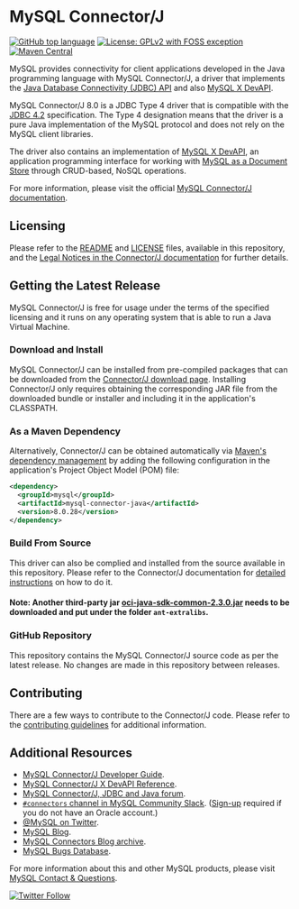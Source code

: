 # MySQL Connector/J

[![GitHub top language](https://img.shields.io/github/languages/top/mysql/mysql-connector-j.svg?color=5382a1)](https://github.com/mysql/mysql-connector-j/tree/release/8.0/src) [![License: GPLv2 with FOSS exception](https://img.shields.io/badge/license-GPLv2_with_FOSS_exception-c30014.svg)](LICENSE) [![Maven Central](https://img.shields.io/maven-central/v/mysql/mysql-connector-java.svg)](https://search.maven.org/artifact/mysql/mysql-connector-java/8.0.28/jar)

MySQL provides connectivity for client applications developed in the Java programming language with MySQL Connector/J, a driver that implements the [Java Database Connectivity (JDBC) API](https://www.oracle.com/technetwork/java/javase/jdbc/) and also [MySQL X DevAPI](https://dev.mysql.com/doc/x-devapi-userguide/en/).

MySQL Connector/J 8.0 is a JDBC Type 4 driver that is compatible with the [JDBC 4.2](https://docs.oracle.com/javase/8/docs/technotes/guides/jdbc/) specification. The Type 4 designation means that the driver is a pure Java implementation of the MySQL protocol and does not rely on the MySQL client libraries.

The driver also contains an implementation of [MySQL X DevAPI](https://dev.mysql.com/doc/x-devapi-userguide/en/), an application programming interface for working with [MySQL as a Document Store](https://dev.mysql.com/doc/refman/8.0/en/document-store.html) through CRUD-based, NoSQL operations.

For more information, please visit the official [MySQL Connector/J documentation](https://dev.mysql.com/doc/connector-j/8.0/en/).

## Licensing

Please refer to the [README](README) and [LICENSE](LICENSE) files, available in this repository, and the [Legal Notices in the Connector/J documentation](https://dev.mysql.com/doc/connector-j/8.0/en/preface.html) for further details.

## Getting the Latest Release

MySQL Connector/J is free for usage under the terms of the specified licensing and it runs on any operating system that is able to run a Java Virtual Machine.

### Download and Install

MySQL Connector/J can be installed from pre-compiled packages that can be downloaded from the [Connector/J download page](https://dev.mysql.com/downloads/connector/j/). Installing Connector/J only requires obtaining the corresponding JAR file from the downloaded bundle or installer and including it in the application's CLASSPATH.

### As a Maven Dependency

Alternatively, Connector/J can be obtained automatically via [Maven's dependency management](https://search.maven.org/search?q=g:mysql%20AND%20a:mysql-connector-java) by adding the following configuration in the application's Project Object Model (POM) file:

```xml
<dependency>
  <groupId>mysql</groupId>
  <artifactId>mysql-connector-java</artifactId>
  <version>8.0.28</version>
</dependency>
```

### Build From Source

This driver can also be complied and installed from the source available in this repository. Please refer to the Connector/J documentation for [detailed instructions](https://dev.mysql.com/doc/connector-j/8.0/en/connector-j-installing-source.html) on how to do it.

#### Note: Another third-party jar [oci-java-sdk-common-2.3.0.jar](https://search.maven.org/artifact/com.oracle.oci.sdk/oci-java-sdk-common/2.3.0/jar) needs to be downloaded and put under the folder `ant-extralibs`.

### GitHub Repository

This repository contains the MySQL Connector/J source code as per the latest release. No changes are made in this repository between releases.

## Contributing

There are a few ways to contribute to the Connector/J code. Please refer to the [contributing guidelines](CONTRIBUTING.md) for additional information.

## Additional Resources

* [MySQL Connector/J Developer Guide](https://dev.mysql.com/doc/connector-j/8.0/en/).
* [MySQL Connector/J X DevAPI Reference](https://dev.mysql.com/doc/dev/connector-j/8.0/).
* [MySQL Connector/J, JDBC and Java forum](https://forums.mysql.com/list.php?39).
* [`#connectors` channel in MySQL Community Slack](https://mysqlcommunity.slack.com/messages/connectors). ([Sign-up](https://lefred.be/mysql-community-on-slack/) required if you do not have an Oracle account.)
* [@MySQL on Twitter](https://twitter.com/MySQL).
* [MySQL Blog](https://blogs.oracle.com/mysql/).
* [MySQL Connectors Blog archive](https://dev.mysql.com/blog-archive/?cat=Connectors%20%2F%20Languages).
* [MySQL Bugs Database](https://bugs.mysql.com/).

For more information about this and other MySQL products, please visit [MySQL Contact & Questions](https://www.mysql.com/about/contact/).

[![Twitter Follow](https://img.shields.io/twitter/follow/MySQL.svg?label=Follow%20%40MySQL&style=social)](https://twitter.com/intent/follow?screen_name=MySQL)
